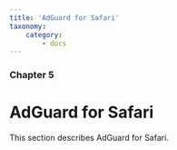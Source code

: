 ```yaml
---
title: 'AdGuard for Safari'
taxonomy:
    category:
        - docs
---
```


### Chapter 5

# AdGuard for Safari

This section describes AdGuard for Safari.